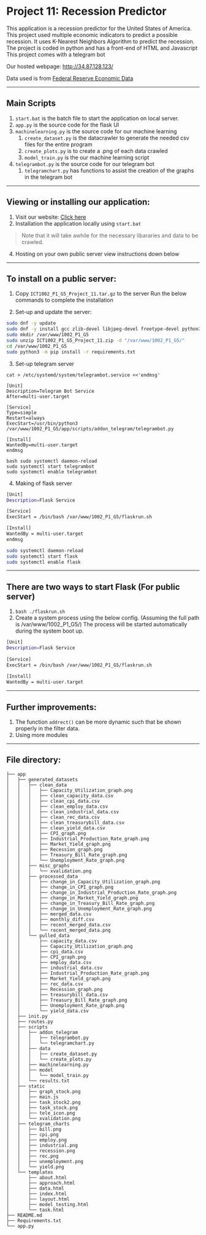 Project 11: Recession Predictor
===================================================================
This application is a recession predictor for the United States of America. 
This project used multiple economic indicators to predict a possible recession.
It uses K-Nearest Neighbors Algorithm to predict the recession.
The project is coded in python and has a front-end of HTML and Javascript
This project comes with a telegram bot

Our hosted webpage: http://34.87.128.123/

Data used is from [Federal Reserve Economic Data](https://fred.stlouisfed.org/)
********************************************************************
Main Scripts
--------------------------------------------------------------------
1. `start.bat` is the batch file to start the application on local server.
2. `app.py` is the source code for the flask UI
3. `machinelearning.py` is the source code for our machine learning
   1.  `create_dataset.py` is the datacrawler to generate the needed csv files for the entire program
   2.  `create_plots.py` is to create a .png of each data crawled
   3.  `model_train.py` is the our machine learning script
4. `telegrambot.py` is the source code for our telegram bot
   1. `telegramchart.py` has functions to assist the creation of the graphs in the telegram bot
********************************************************************
Viewing or installing our application:
--------------------------------------------------------------------
1. Visit our website: [Click here](http://34.87.128.123/)
2. Installation the application locally using `start.bat`
> Note that it will take awhile for the necessary libararies and data to be crawled.
4. Hosting on your own public server view instructions down below
********************************************************************
To install on a public server:
--------------------------------------------------------------------
1. Copy `ICT1002_P1_G5_Project_11.tar.gz` to the server
Run the below commands to complete the installation

2. Set-up and update the server:
```bash
sudo dnf -y update
sudo dnf -y install gcc zlib-devel libjpeg-devel freetype-devel python3-devel httpd
sudo mkdir /var/www/1002_P1_G5
sudo unzip ICT1002_P1_G5_Project_11.zip -d "/var/www/1002_P1_G5/"
cd /var/www/1002_P1_G5
sudo python3 -m pip install -r requirements.txt
```

3. Set-up telegram server
```
cat > /etc/systemd/system/telegrambot.service <<'endmsg'

[Unit] 
Description=Telegram Bot Service 
After=multi-user.target

[Service] 
Type=simple 
Restart=always 
ExecStart=/usr/bin/python3 /var/www/1002_P1_G5/app/scripts/addon_telegram/telegrambot.py

[Install] 
WantedBy=multi-user.target
endmsg

bash sudo systemctl daemon-reload
sudo systemctl start telegrambot
sudo systemctl enable telegrambot
```
4. Making of flask server
```bash cat > /etc/systemd/system/flask.service <<'endmsg'
[Unit]
Description=Flask Service

[Service]
ExecStart = /bin/bash /var/www/1002_P1_G5/flaskrun.sh

[Install]
WantedBy = multi-user.target
endmsg

sudo systemctl daemon-reload
sudo systemctl start flask
sudo systemctl enable flask
```
********************************************************************
There are two ways to start Flask (For public server)
--------------------------------------------------------------------
1. ```bash ./flaskrun.sh``` 
2. Create a system process using the below config. (Assuming the full path is /var/www/1002_P1_G5/) 
The process will be started automatically during the system boot up. 
```bash
[Unit] 
Description=Flask Service 
 
[Service] 
ExecStart = /bin/bash /var/www/1002_P1_G5/flaskrun.sh 
 
[Install] 
WantedBy = multi-user.target 
```
********************************************************************
Further improvements:
-------------------------------------------------------------------
1. The function `addrect()` can be more dynamic such that be shown properly in the filter data.
2. Using more modules 
********************************************************************
File directory:
--------------------------------------------------------------------
```
├── app 
│   ├── generated_datasets 
│   │   ├── clean_data 
│   │   │   ├── Capacity_Utilization_graph.png 
│   │   │   ├── clean_capacity_data.csv 
│   │   │   ├── clean_cpi_data.csv 
│   │   │   ├── clean_employ_data.csv 
│   │   │   ├── clean_industrial_data.csv 
│   │   │   ├── clean_rec_data.csv 
│   │   │   ├── clean_treasurybill_data.csv 
│   │   │   ├── clean_yield_data.csv 
│   │   │   ├── CPI_graph.png 
│   │   │   ├── Industrial_Production_Rate_graph.png 
│   │   │   ├── Market_Yield_graph.png 
│   │   │   ├── Recession_graph.png 
│   │   │   ├── Treasury_Bill_Rate_graph.png 
│   │   │   └── Unemployment_Rate_graph.png 
│   │   ├── misc_graphs 
│   │   │   └── xvalidation.png 
│   │   ├── processed_data 
│   │   │   ├── change_in_Capacity_Utilization_graph.png 
│   │   │   ├── change_in_CPI_graph.png 
│   │   │   ├── change_in_Industrial_Production_Rate_graph.png 
│   │   │   ├── change_in_Market_Yield_graph.png 
│   │   │   ├── change_in_Treasury_Bill_Rate_graph.png 
│   │   │   ├── change_in_Unemployment_Rate_graph.png 
│   │   │   ├── merged_data.csv 
│   │   │   ├── monthly_diff.csv 
│   │   │   ├── recent_merged_data.csv 
│   │   │   └── recent_merged_data.png 
│   │   └── pulled_data 
│   │       ├── capacity_data.csv 
│   │       ├── Capacity_Utilization_graph.png 
│   │       ├── cpi_data.csv 
│   │       ├── CPI_graph.png 
│   │       ├── employ_data.csv 
│   │       ├── industrial_data.csv 
│   │       ├── Industrial_Production_Rate_graph.png 
│   │       ├── Market_Yield_graph.png 
│   │       ├── rec_data.csv 
│   │       ├── Recession_graph.png 
│   │       ├── treasurybill_data.csv 
│   │       ├── Treasury_Bill_Rate_graph.png 
│   │       ├── Unemployment_Rate_graph.png 
│   │       └── yield_data.csv 
│   ├── init.py 
│   ├── routes.py 
│   ├── scripts 
│   │   ├── addon_telegram 
│   │   │   ├── telegrambot.py 
│   │   │   └── telegramchart.py 
│   │   ├── data 
│   │   │   ├── create_dataset.py 
│   │   │   └── create_plots.py 
│   │   ├── machinelearning.py 
│   │   ├── model 
│   │   │   └── model_train.py 
│   │   └── results.txt 
│   ├── static 
│   │   ├── graph_stock.png 
│   │   ├── main.js 
│   │   ├── task_stock2.png 
│   │   ├── task_stock.png 
│   │   ├── tele_icon.png 
│   │   └── xvalidation.png 
│   ├── telegram_charts 
│   │   ├── bill.png 
│   │   ├── cpi.png 
│   │   ├── employ.png 
│   │   ├── industrial.png 
│   │   ├── recession.png 
│   │   ├── rec.png 
│   │   ├── unemployment.png 
│   │   └── yield.png 
│   └── templates 
│       ├── about.html 
│       ├── approach.html 
│       ├── data.html 
│       ├── index.html 
│       ├── layout.html 
│       ├── model_testing.html 
│       └── task.html 
├── README.md
├── Requirements.txt
└── app.py
```
